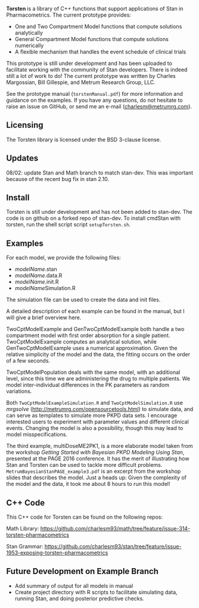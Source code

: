 <b> Torsten </b> is a library of C++ functions that support applications of Stan in Pharmacometrics. The current prototype provides:
* One and Two Compartment Model functions that compute solutions analytically
* General Compartment Model functions that compute solutions numerically
* A flexible mechanism that handles the event schedule of clinical trials

This prototype is still under development and has been uploaded to facilitate working with the community of Stan developers. There is indeed still a lot of work to do! The current prototype was written by Charles Margossian, Bill Gillespie, and Metrum Research Group, LLC.

See the prototype manual (`torstenManual.pdf`) for more information and guidance on the examples. If you have any questions, do not hesitate to raise an issue on GitHub, or send me an e-mail (charlesm@metrumrg.com). 

Licensing
---------
The Torsten library is licensed under the BSD 3-clause license. 

Updates
-------
08/02: update Stan and Math branch to match stan-dev. This was important because of the recent bug fix in stan 2.10. 


Install
-------
Torsten is still under development and has not been added to stan-dev. The code is on github on a forked repo of stan-dev. To install cmdStan with torsten, run the shell script script `setupTorsten.sh`.

Examples
---------
For each model, we provide the following files:
* *modelName*.stan
* *modelName*.data.R
* *modelName*.init.R
* *modelName*Simulation.R 

The simulation file can be used to create the data and init files. 

A detailed description of each example can be found in the manual, but I will give a brief overview here. 

TwoCptModelExample and GenTwoCptModelExample both handle a two compartment model with first order absorption for a single patient. TwoCptModelExample computes an analytical solution, while GenTwoCptModelExample uses a numerical approximation. Given the relative simplicity of the model and the data, the fitting occurs on the order of a few seconds.  

TwoCptModelPopulation deals with the same model, with an additional level, since this time we are administering the drug to multiple patients. We model inter-individual differences in the PK parameters as random variations.

Both `TwoCptModelExampleSimulation.R` and `TwoCptModelSimulation.R` use *mrgsolve* (http://metrumrg.com/opensourcetools.html) to simulate data, and can serve as templates to simulate more PKPD data sets. I encourage interested users to experiment with parameter values and different clinical events. Changing the model is also a possibility, though this may lead to model misspecifications.  

The third example, multiDoseME2PK1, is a more elaborate model taken from the workshop *Getting Started with Bayesian PKPD Modeling Using Stan*, presented at the PAGE 2016 conference. It has the merit of illustrating how Stan and Torsten can be used to tackle more difficult problems. `MetrumBayesianStanPAGE_example3.pdf` is an excerpt from the workshop slides that describes the model. Just a heads up: Given the complexity of the model and the data, it took me about 8 hours to run this model! 

C++ Code
--------
This C++ code for Torsten can be found on the following repos:

Math Library: https://github.com/charlesm93/math/tree/feature/issue-314-torsten-pharmacometrics

Stan Grammar: https://github.com/charlesm93/stan/tree/feature/issue-1953-exposing-torsten-pharmacometrics


Future Development on Example Branch
------------------------------------
* Add summary of output for all models in manual
* Create project directory with R scripts to facilitate simulating data, running Stan, and doing posterior predictive checks. 
